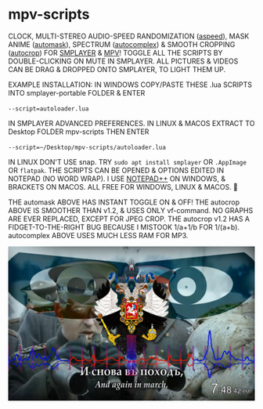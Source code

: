 # mpv-scripts
CLOCK, MULTI-STEREO AUDIO-SPEED RANDOMIZATION ([aspeed](aspeed.lua)), MASK ANIME ([automask](automask.lua)), SPECTRUM ([autocomplex](autocomplex.lua)) & SMOOTH CROPPING ([autocrop](autocrop.lua)) FOR [SMPLAYER](https://smplayer.info) & [MPV](https://mpv.io)! TOGGLE ALL THE SCRIPTS BY DOUBLE-CLICKING ON MUTE IN SMPLAYER. ALL PICTURES & VIDEOS CAN BE DRAG & DROPPED ONTO SMPLAYER, TO LIGHT THEM UP.

EXAMPLE INSTALLATION: IN WINDOWS COPY/PASTE THESE .lua SCRIPTS INTO smplayer-portable FOLDER & ENTER 

`--script=autoloader.lua`

IN SMPLAYER ADVANCED PREFERENCES. IN LINUX & MACOS EXTRACT TO Desktop FOLDER mpv-scripts THEN ENTER

`--script=~/Desktop/mpv-scripts/autoloader.lua`

IN LINUX DON'T USE snap. TRY `sudo apt install smplayer` OR `.AppImage` OR `flatpak`. THE SCRIPTS CAN BE OPENED & OPTIONS EDITED IN NOTEPAD (NO WORD WRAP). I USE [NOTEPAD++](https://notepad-plus-plus.org/downloads/) ON WINDOWS, & BRACKETS ON MACOS. ALL FREE FOR WINDOWS, LINUX & MACOS. 🙂

THE automask ABOVE HAS INSTANT TOGGLE ON & OFF! THE autocrop ABOVE IS SMOOTHER THAN v1.2, & USES ONLY vf-command. NO GRAPHS ARE EVER REPLACED, EXCEPT FOR JPEG CROP. THE autocrop v1.2 HAS A FIDGET-TO-THE-RIGHT BUG BECAUSE I MISTOOK 1/a+1/b FOR 1/(a+b). autocomplex ABOVE USES MUCH LESS RAM FOR MP3.

![alt text](https://github.com/TinosNitso/mpv-scripts/blob/main/SCREENSHOT.PNG)
